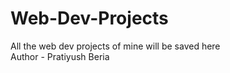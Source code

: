 # Web-Dev-Projects
All the web dev projects of mine will be saved here
<br>
Author - Pratiyush Beria
